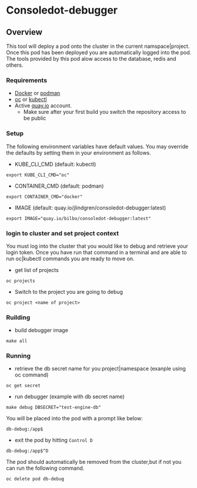 # Consoledot-debugger

## Overview
This tool will deploy a pod onto the cluster in the current namspace|project. 
Once this pod has been deployed you are automatically logged into the pod. 
The tools provided by this pod alow access to the database, redis and others.

### Requirements
- [Docker](https://docs.docker.com/engine/install/) or [podman](https://podman.io/getting-started/installation)
- [oc](https://access.redhat.com/documentation/en-us/openshift_container_platform/4.5/html/installing_on_rhv/cli-installing-cli_installing-rhv-default) or [kubectl](https://kubernetes.io/docs/tasks/tools/)
- Active [quay.io](https://quay.io/) account.
  - Make sure after your first build you switch the repository access to be public

### Setup
The following environment variables have default values. You may override the 
defaults by setting them in your environment as follows.

- KUBE_CLI_CMD (default: kubectl)
```shell
export KUBE_CLI_CMD="oc"
```

- CONTAINER_CMD (default: podman)
```shell
export CONTAINER_CMD="docker"
```

- IMAGE (default: quay.io/jlindgren/consoledot-debugger:latest)
```shell
export IMAGE="quay.io/bilbo/consoledot-debugger:latest"
```

### login to cluster and set project context
You must log into the cluster that you would like to debug and retrieve your 
login token. Once you have run that command in a terminal and are 
able to run oc|kubectl commands you are ready to move on.

- get list of projects
```shell
oc projects
```
- Switch to the project you are going to debug
```shell
oc project <name of project>
```

### Ruilding
- build debugger image
```shell
make all
```

### Running
- retrieve the db secret name for you project|namespace (exanple using oc command)
```shell
oc get secret 
```
- run debugger (example with db secret name)
```shell
make debug DBSECRET="test-engine-db"
```
You will be placed into the pod with a prompt like below:
```shell
db-debug:/app$
```

- exit the pod by hitting `Control D`
```shell
db-debug:/app$^D
```
The pod should automatically be removed from the cluster,but if not you can 
run the following command.
```shell
oc delete pod db-debug
```